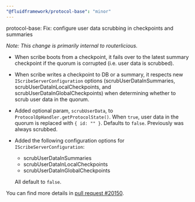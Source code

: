 ```yaml
---
"@fluidframework/protocol-base": "minor"
---
```


protocol-base: Fix: configure user data scrubbing in checkpoints and summaries

_Note: This change is primarily internal to routerlicious._

-   When scribe boots from a checkpoint, it fails over to the latest summary checkpoint if the quorum is corrupted (i.e.
    user data is scrubbed).
-   When scribe writes a checkpoint to DB or a summary, it respects new `IScribeServerConfiguration` options
    (scrubUserDataInSummaries, scrubUserDataInLocalCheckpoints, and scrubUserDataInGlobalCheckpoints) when determining
    whether to scrub user data in the quorum.
-   Added optional param, `scrubUserData`, to `ProtocolOpHandler.getProtocolState()`. When `true`, user data in the quorum
    is replaced with `{ id: "" }`. Defaults to `false`. Previously was always scrubbed.
-   Added the following configuration options for `IScribeServerConfiguration`:

    -   scrubUserDataInSummaries
    -   scrubUserDataInLocalCheckpoints
    -   scrubUserDataInGlobalCheckpoints

    All default to `false`.

You can find more details in [pull request #20150](https://github.com/microsoft/FluidFramework/pull/20150).
